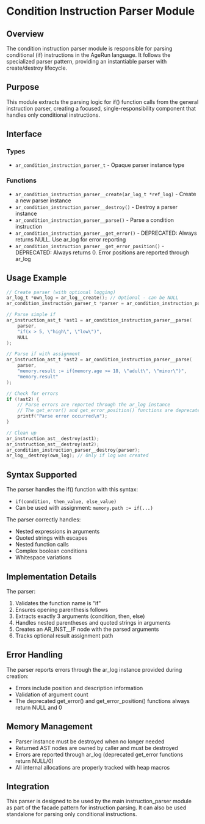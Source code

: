 # Condition Instruction Parser Module

## Overview

The condition instruction parser module is responsible for parsing conditional (if) instructions in the AgeRun language. It follows the specialized parser pattern, providing an instantiable parser with create/destroy lifecycle.

## Purpose

This module extracts the parsing logic for if() function calls from the general instruction parser, creating a focused, single-responsibility component that handles only conditional instructions.

## Interface

### Types

- `ar_condition_instruction_parser_t` - Opaque parser instance type

### Functions

- `ar_condition_instruction_parser__create(ar_log_t *ref_log)` - Create a new parser instance
- `ar_condition_instruction_parser__destroy()` - Destroy a parser instance
- `ar_condition_instruction_parser__parse()` - Parse a condition instruction
- `ar_condition_instruction_parser__get_error()` - DEPRECATED: Always returns NULL. Use ar_log for error reporting
- `ar_condition_instruction_parser__get_error_position()` - DEPRECATED: Always returns 0. Error positions are reported through ar_log

## Usage Example

```c
// Create parser (with optional logging)
ar_log_t *own_log = ar_log__create(); // Optional - can be NULL
ar_condition_instruction_parser_t *parser = ar_condition_instruction_parser__create(own_log);

// Parse simple if
ar_instruction_ast_t *ast1 = ar_condition_instruction_parser__parse(
    parser, 
    "if(x > 5, \"high\", \"low\")", 
    NULL
);

// Parse if with assignment
ar_instruction_ast_t *ast2 = ar_condition_instruction_parser__parse(
    parser,
    "memory.result := if(memory.age >= 18, \"adult\", \"minor\")",
    "memory.result"
);

// Check for errors
if (!ast2) {
    // Parse errors are reported through the ar_log instance
    // The get_error() and get_error_position() functions are deprecated
    printf("Parse error occurred\n");
}

// Clean up
ar_instruction_ast__destroy(ast1);
ar_instruction_ast__destroy(ast2);
ar_condition_instruction_parser__destroy(parser);
ar_log__destroy(own_log); // Only if log was created
```

## Syntax Supported

The parser handles the if() function with this syntax:
- `if(condition, then_value, else_value)`
- Can be used with assignment: `memory.path := if(...)`

The parser correctly handles:
- Nested expressions in arguments
- Quoted strings with escapes
- Nested function calls
- Complex boolean conditions
- Whitespace variations

## Implementation Details

The parser:
1. Validates the function name is "if"
2. Ensures opening parenthesis follows
3. Extracts exactly 3 arguments (condition, then, else)
4. Handles nested parentheses and quoted strings in arguments
5. Creates an AR_INST__IF node with the parsed arguments
6. Tracks optional result assignment path

## Error Handling

The parser reports errors through the ar_log instance provided during creation:
- Errors include position and description information
- Validation of argument count
- The deprecated get_error() and get_error_position() functions always return NULL and 0

## Memory Management

- Parser instance must be destroyed when no longer needed
- Returned AST nodes are owned by caller and must be destroyed
- Errors are reported through ar_log (deprecated get_error functions return NULL/0)
- All internal allocations are properly tracked with heap macros

## Integration

This parser is designed to be used by the main instruction_parser module as part of the facade pattern for instruction parsing. It can also be used standalone for parsing only conditional instructions.